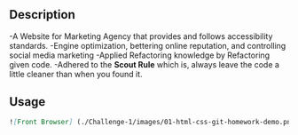 # <Horiseon-Challenge-1>

## Description

-A Website for Marketing Agency that provides and follows
accessibility standards.
-Engine optimization, bettering online reputation, and controlling social media marketing
-Applied Refactoring knowledge by Refactoring given code.
-Adhered to the **Scout Rule** which is, 
always leave the code a little cleaner than when you found it.

## Usage

```md
![Front Browser] (./Challenge-1/images/01-html-css-git-homework-demo.png)
```